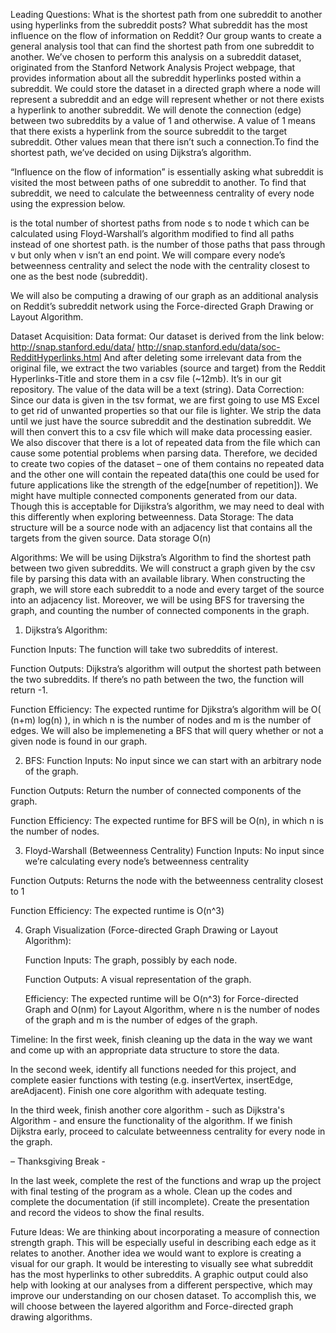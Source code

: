 Leading Questions: 
What is the shortest path from one subreddit to another using hyperlinks from the subreddit posts? What subreddit has the most influence on the flow of information on Reddit?
Our group wants to create a general analysis tool that can find the shortest path from one subreddit to another. We’ve chosen to perform this analysis on a subreddit dataset, originated from the Stanford Network Analysis Project webpage, that provides information about all the subreddit hyperlinks posted within a subreddit. We could store the dataset in a directed graph where a node will represent a subreddit and an edge will represent whether or not there exists a hyperlink to another subreddit. We will denote the connection (edge) between two subreddits by a value of 1 and otherwise. A value of 1 means that there exists a hyperlink from the source subreddit to the target subreddit. Other values mean that there isn’t such a connection.To find the shortest path, we’ve decided on using Dijkstra’s algorithm.

“Influence on the flow of information” is essentially asking what subreddit is visited the most between paths of one subreddit to another. To find that subreddit, we need to calculate the betweenness centrality of every node using the expression below.

is the total number of shortest paths from node s to node t which can be calculated using Floyd-Warshall’s algorithm modified to find all paths instead of one shortest path. is the number of those paths that pass through v but only when v isn’t an end point. We will compare every node’s betweenness centrality and select the node with the centrality closest to one as the best node (subreddit).

We will also be computing a drawing of our graph as an additional analysis on Reddit’s subreddit network using the Force-directed Graph Drawing or Layout Algorithm.
 
Dataset Acquisition: 
Data format:
Our dataset is derived from the link below: http://snap.stanford.edu/data/ http://snap.stanford.edu/data/soc-RedditHyperlinks.html
And after deleting some irrelevant data from the original file, we extract the two variables (source and target) from the Reddit Hyperlinks-Title and store them in a csv file (~12mb). It’s in our git repository.
The value of the data will be a text (string). 
Data Correction: 
Since our data is given in the tsv format, we are first going to use MS Excel to get rid of unwanted properties so that our file is lighter. We strip the data until we just have the source subreddit and the destination subreddit. We will then convert this to a csv file which will make data processing easier. 
We also discover that there is a lot of repeated data from the file which can cause some potential problems when parsing data. Therefore, we decided to create two copies of the dataset – one of them contains no repeated data and the other one will contain the repeated data(this one could be used for future applications like the strength of the edge[number of repetition]).
We might have multiple connected components generated from our data. Though this is acceptable for Dijikstra’s algorithm, we may need to deal with this differently when exploring betweenness.
Data Storage:
The data structure will be a source node with an adjacency list that contains all the targets from the given source. 
Data storage O(n)


Algorithms:
We will be using Dijkstra’s Algorithm to find the shortest path between two given subreddits. We will construct a graph given by the csv file by parsing this data with an available library. When constructing the graph, we will store each subreddit to a node and every target of the source into an adjacency list. Moreover, we will be using BFS for traversing the graph, and counting the number of connected components in the graph. 

1. Dijkstra’s Algorithm:

Function Inputs:
The function will take two subreddits of interest. 	

Function Outputs:
Dijkstra’s algorithm will output the shortest path between the two subreddits. If there’s no path between the two, the function will return -1. 

Function Efficiency:
The expected runtime for Djikstra’s algorithm will be  O( (n+m) log(n) ), in which n is the number of nodes and m is the number of edges. We will also be implemeneting a BFS that will query whether or not a given node is found in our graph. 

2. BFS:
	Function Inputs:
No input since we can start with an arbitrary node of the graph.

Function Outputs:
Return the number of connected components of the graph. 

Function Efficiency:
The expected runtime for BFS will be O(n), in which n is the number of nodes. 

3. Floyd-Warshall (Betweenness Centrality)
	Function Inputs:
No input since we’re calculating every node’s betweenness centrality

Function Outputs:
Returns the node with the betweenness centrality closest to 1

Function Efficiency:
The expected runtime is O(n^3)

4. Graph Visualization (Force-directed Graph Drawing or Layout Algorithm):

	Function Inputs: 
	The graph, possibly by each node.

	Function Outputs: 
	A visual representation of the graph. 
	
	Efficiency: 
	The expected runtime will be O(n^3) for Force-directed Graph and O(nm) for Layout Algorithm, where n is the number of nodes of the graph and m is the number of edges of the graph. 


Timeline:
In the first week, finish cleaning up the data in the way we want and come up with an appropriate data structure to store the data. 

In the second week, identify all functions needed for this project, and complete easier functions with testing (e.g. insertVertex, insertEdge, areAdjacent). Finish one core algorithm with adequate testing. 

In the third week, finish another core algorithm - such as Dijkstra's Algorithm - and ensure the functionality of the algorithm. If we finish Dijkstra early, proceed to calculate betweenness centrality for every node in the graph.

– Thanksgiving Break - 

In the last week, complete the rest of the functions and wrap up the project with final testing of the program as a whole. Clean up the codes and complete the documentation (if still incomplete). Create the presentation and record the videos to show the final results. 


Future Ideas:
We are thinking about incorporating a measure of connection strength graph. This will be especially useful in describing each edge as it relates to another. Another idea we would want to explore is creating a visual for our graph. It would be interesting to visually see what subreddit has the most hyperlinks to other subreddits. A graphic output could also help with looking at our analyses from a different perspective, which may improve our understanding on our chosen dataset. To accomplish this, we will choose between the layered algorithm and Force-directed graph drawing algorithms.






